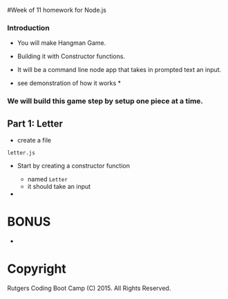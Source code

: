 #Week of 11 homework for Node.js

### Introduction

* You will make Hangman Game.

* Building it with Constructor functions.

* It will be a command line node app that takes in prompted text an input.

* see demonstration of how it works *

### We will build this game step by setup one piece at a time.

## Part 1: Letter

* create a file
```
letter.js
```
* Start by creating a constructor function 
	* named `Letter`
	* it should take an input

* 


# BONUS

* 

# Copyright
Rutgers Coding Boot Camp (C) 2015. All Rights Reserved.
